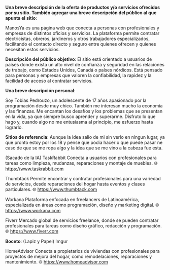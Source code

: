 **Una breve descripción de la oferta de productos y/o servicios ofrecidos por su sitio. También agregar una breve descripción del público al que apunta el sitio**:

ManosYa es una página web que conecta a personas con profesionales y empresas de distintos oficios y servicios. La plataforma permite contratar electricistas, obreros, jardineros y otros trabajadores especializados, facilitando el contacto directo y seguro entre quienes ofrecen y quienes necesitan estos servicios.

**Descripción del público objetivo**:
El sitio está orientado a usuarios de países donde exista un alto nivel de confianza y seguridad en las relaciones de trabajo, como Estados Unidos, Canadá o países nórdicos. Está pensado para personas y empresas que valoren la confiabilidad, la rapidez y la facilidad de acceso al contratar servicios.

**Una breve descripción personal**:

Soy Tobias Pedrouzo, un adolescente de 17 años apasionado por la programación desde muy chico. También me interesan mucho la economía y las finanzas. Me encantan los desafíos y los problemas que se presentan en la vida, ya que siempre busco aprender y superarme. Disfruto lo que hago y, cuando algo no me entusiasma al principio, me esfuerzo hasta lograrlo.

**Sitios de referencia**:
Aunque la idea salio de mi sin verlo en ningun lugar, ya que pronto estoy por los 18 y pense que podia hacer o que puede pasar ne caso de que se me ropa algo y la idea que se me vino a la cabeza fue esta.

(Sacado de la IA)
TaskRabbit
Conecta a usuarios con profesionales para tareas como limpieza, mudanzas, reparaciones y montaje de muebles.
🌐 https://www.taskrabbit.com

Thumbtack
Permite encontrar y contratar profesionales para una variedad de servicios, desde reparaciones del hogar hasta eventos y clases particulares.
🌐 https://www.thumbtack.com

Workana
Plataforma enfocada en freelancers de Latinoamérica, especializada en áreas como programación, diseño y marketing digital.
🌐 https://www.workana.com

Fiverr
Mercado global de servicios freelance, donde se pueden contratar profesionales para tareas como diseño gráfico, redacción y programación.
🌐 https://www.fiverr.com

**Boceto**:
(Lapiz y Papel)
Imgur

HomeAdvisor
Conecta a propietarios de viviendas con profesionales para proyectos de mejora del hogar, como remodelaciones, reparaciones y mantenimiento.
🌐 https://www.homeadvisor.com

